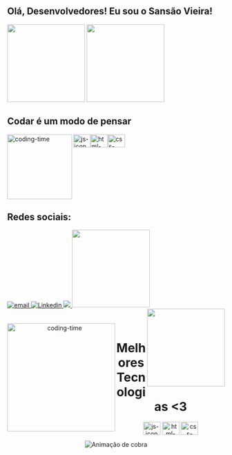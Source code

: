 ## Olá, Desenvolvedores! Eu sou o Sansão Vieira!

<div>
  <img height="180em" src="https://github-readme-stats.vercel.app/api?username=sansaovieira&show_icons=true&theme=great-gatsby&include_all_commits=true&count_private=true"/>
  <img height="180em" src="https://github-readme-stats.vercel.app/api/top-langs/?username=sansaovieira&layout=compact&langs_count=16&theme=great-gatsby"/>
</div>

##  Codar é um modo de pensar
<div style="display: flex; justificar-conteúdo: espaço entre;"> <br>
  <img align="left"height="150" alt="coding-time" src="code.gif">
  <img align="center" height="30" width="40" alt="js-icon" src="https://www.flaticon.com/br/icone-gratis/formato-js_2305893?term=javascript%20js&page=1&position=17&page=1&position=17&related_id=2305893&origin=search">
  <img align="center" height="30" width="40" alt="html-icon" src="https://www.flaticon.com/br/icone-gratis/html_1197396?term=html&page=1&position=51&page=1&position=51&related_id=1197396&origin=search">
  <img align="center" height="30" width="40" alt="css-icon" src="https://www.flaticon.com/br/icone-premium/arquivo-css_2786979?term=css&page=1&position=10&page=1&position=10&related_id=2786979&origin=search">
</div>

##  Redes sociais:
<div>
  <a href = "Sansão Vieira: vieirasansao42@gmail.com">
    <img src="https://img.shields.io/badge/Gmail-D14836?style=for-the-badge&logo=gmail&logoColor=white" alt="email">
  </a>
  <a href = "	https://img.shields.io/badge/LinkedIn-0077B5?style=for-the-badge&logo=linkedin&logoColor=white">
    <img src="https://img.shields.io/badge/LinkedIn-0077B5?style=for-the-badge&logo=linkedin&logoColor=white" alt="Linkedin">
  </a>
  <a href = "Sansão Slow: +55(11)93905-1373">
    <img src="https://img.shields.io/badge/WhatsApp-25D366?style=for-the-badge&logo=whatsapp&logoColor=white">
  </a>
  <img height="180em" src="https://github-readme-stats.vercel.app/api?username=sansaovieira&show_icons=true&theme=great-gatsby&include_all_commits=true&count_private=true"/>
  <img align="right" height="180em" src="https://github-readme-stats.vercel.app/api/top-langs/?username=sansaovieira&layout=compact&langs_count=16&theme=great-gatsby"/>
</div>
<br>

<div align="center">
  <div style="display: inline_block"><br>
    <img align="left" height="250" alt="coding-time" src=https://media.giphy.com/media/PI3QGKFN6XZUCMMqJm/giphy.gif>
    <h1 align="center">Melhores Tecnologias <3</h1>
    <img align="center" height="30" width="40" alt="js-icon" src="https://www.flaticon.com/br/icone-gratis/script-java_1199124?term=javascript&page=1&position=3&page=1&position=3&related_id=1199124&origin=search">
    <img align="center" height="30" width="40" alt="html-icon" src="https://www.flaticon.com/br/icone-gratis/html-5_888859?term=html&page=1&position=31&page=1&position=31&related_id=888859&origin=search">
    <img align="center" height="30" width="40" alt="css-icon" src="https://www.flaticon.com/br/icone-gratis/css_888847?term=css&page=1&position=6&page=1&position=6&related_id=888847&origin=search">
   </div>

![ Animação de cobra ](https://github.com/sansaovieira/sansaovieira/blob/output/github-contribution-grid-snake.svg)
